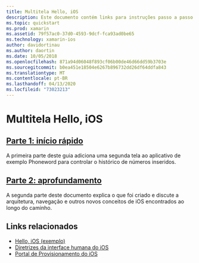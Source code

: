 ```yaml
---
title: Multitela Hello, iOS
description: Este documento contém links para instruções passo a passo que expandem o aplicativo de exemplo Phoneword para adicionar uma segunda tela. As explicações passo a passo exploram o padrão de design modelo-exibição-controlador, a navegação do iOS e outros conceitos fundamentais de desenvolvimento do iOS.
ms.topic: quickstart
ms.prod: xamarin
ms.assetid: 79f57ac0-37d0-4593-9dcf-fca93ad0be65
ms.technology: xamarin-ios
author: davidortinau
ms.author: daortin
ms.date: 10/05/2018
ms.openlocfilehash: 871a94d06048f893cf06b00de46d66dd59b3703e
ms.sourcegitcommit: b0ea451e18504e6267b896732dd26df64ddfa843
ms.translationtype: MT
ms.contentlocale: pt-BR
ms.lasthandoff: 04/13/2020
ms.locfileid: "73023213"
---
```

# <a name="hello-ios-multiscreen"></a>Multitela Hello, iOS

## <a name="part-1-quickstart"></a>[Parte 1: início rápido](~/ios/get-started/hello-ios-multiscreen/hello-ios-multiscreen-quickstart.md)

A primeira parte deste guia adiciona uma segunda tela ao aplicativo de exemplo Phoneword para controlar o histórico de números inseridos.

## <a name="part-2-deep-dive"></a>[Parte 2: aprofundamento](~/ios/get-started/hello-ios-multiscreen/hello-ios-multiscreen-deepdive.md)

A segunda parte deste documento explica o que foi criado e discute a arquitetura, navegação e outros novos conceitos de iOS encontrados ao longo do caminho.

## <a name="related-links"></a>Links relacionados

- [Hello, iOS (exemplo)](https://docs.microsoft.com/samples/xamarin/ios-samples/hello-ios)
- [Diretrizes da interface humana do iOS](https://developer.apple.com/library/ios/#documentation/UserExperience/Conceptual/MobileHIG/Introduction/Introduction.html)
- [Portal de Provisionamento do iOS](https://developer.apple.com/ios/manage/overview/index.action)
